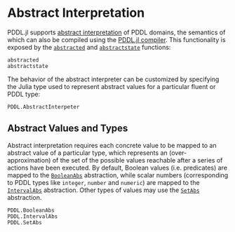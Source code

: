 # Abstract Interpretation

PDDL.jl supports [abstract interpretation](https://en.wikipedia.org/wiki/Abstract_interpretation) of PDDL domains, the semantics of which can also be compiled using the [PDDL.jl compiler](compiler.md). This functionality is exposed by the [`abstracted`](@ref) and [`abstractstate`](@ref) functions:

```@docs
abstracted
abstractstate
```

The behavior of the abstract interpreter can be customized by specifying the Julia type used to represent abstract values for a particular fluent or PDDL type:

```@docs
PDDL.AbstractInterpeter
```

## Abstract Values and Types

Abstract interpretation requires each concrete value to be mapped to an abstract value of a particular type, which represents an (over-approximation) of the set of the possible values reachable after a series of actions have been executed. By default, Boolean values (i.e. predicates) are mapped to the [`BooleanAbs`](@ref) abstraction, while scalar numbers (corresponding to PDDL types like `integer`, `number` and `numeric`) are mapped to the [`IntervalAbs`](@ref) abstraction. Other types of values may use the [`SetAbs`](@ref) abstraction.

```@docs
PDDL.BooleanAbs
PDDL.IntervalAbs
PDDL.SetAbs
```